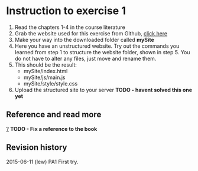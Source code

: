 Instruction to exercise 1
==============================

1. Read the chapters 1-4 in the course literature
2. Grab the website used for this exercise from Github, [click here](#)
3. Make your way into the downloaded folder called **mySite**
4. Here you have an unstructured website. Try out the commands you learned from step 1 to structure the website folder, shown in step 5. You do not have to alter any files, just move and rename them.
5. This should be the result:
    * mySite/index.html
    * mySite/js/main.js
    * mySite/style/style.css
6. Upload the structured site to your server **TODO - havent solved this one yet** 

Reference and read more
------------------------------

[?](#) **TODO - Fix a reference to the book**



Revision history
------------------------------

2015-06-11 (lew) PA1 First try.
